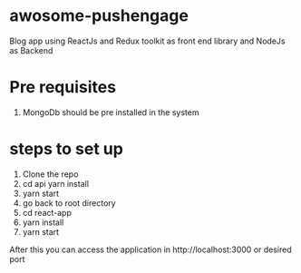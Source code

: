 # awosome-pushengage
Blog app using ReactJs and Redux toolkit as front end library and NodeJs as Backend

# Pre requisites
1. MongoDb should be pre installed in the system
# steps to set up

1. Clone the repo
2. cd api yarn install
3. yarn start
4. go back to root directory
5. cd react-app
6. yarn install
7. yarn start

After this you can access the application in http://localhost:3000 or desired port
